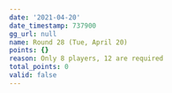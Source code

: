 ```yaml
---
date: '2021-04-20'
date_timestamp: 737900
gg_url: null
name: Round 28 (Tue, April 20)
points: {}
reason: Only 8 players, 12 are required
total_points: 0
valid: false
---
```

